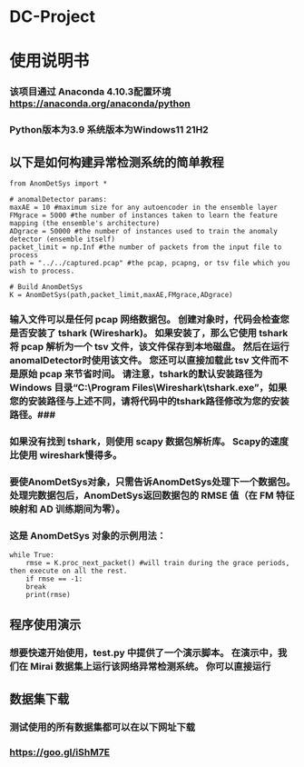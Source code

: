 # DC-Project

# 使用说明书 #
### 该项目通过 Anaconda 4.10.3配置环境 https://anaconda.org/anaconda/python ###
### Python版本为3.9 系统版本为Windows11 21H2 ###
## 以下是如何构建异常检测系统的简单教程 ##


    from AnomDetSys import *
    
    # anomalDetector params:
    maxAE = 10 #maximum size for any autoencoder in the ensemble layer
    FMgrace = 5000 #the number of instances taken to learn the feature mapping (the ensemble's architecture)
    ADgrace = 50000 #the number of instances used to train the anomaly detector (ensemble itself)
    packet_limit = np.Inf #the number of packets from the input file to process
    path = "../../captured.pcap" #the pcap, pcapng, or tsv file which you wish to process.
    
    # Build AnomDetSys
    K = AnomDetSys(path,packet_limit,maxAE,FMgrace,ADgrace)




### 输入文件可以是任何 pcap 网络数据包。 创建对象时，代码会检查您是否安装了 tshark (Wireshark)。 如果安装了，那么它使用 tshark 将 pcap 解析为一个 tsv 文件，该文件保存到本地磁盘。 然后在运行anomalDetector时使用该文件。 您还可以直接加载此 tsv 文件而不是原始 pcap 来节省时间。 请注意，tshark的默认安装路径为Windows 目录“C:\Program Files\Wireshark\tshark.exe”，如果您的安装路径与上述不同，请将代码中的tshark路径修改为您的安装路径。###
### 如果没有找到 tshark，则使用 scapy 数据包解析库。 Scapy的速度比使用 wireshark慢得多。 ###

### 要使AnomDetSys对象，只需告诉AnomDetSys处理下一个数据包。 处理完数据包后，AnomDetSys返回数据包的 RMSE 值（在 FM 特征映射和 AD 训练期间为零）。 ###

### 这是 AnomDetSys 对象的示例用法： ###

    while True: 
    	rmse = K.proc_next_packet() #will train during the grace periods, then execute on all the rest.
    	if rmse == -1:
    	break
    	print(rmse)
    


##   程序使用演示  ##
### 想要快速开始使用，test.py 中提供了一个演示脚本。 在演示中，我们在 Mirai 数据集上运行该网络异常检测系统。 你可以直接运行 ###



## 数据集下载  ##
### 测试使用的所有数据集都可以在以下网址下载 ###
### https://goo.gl/iShM7E ###
